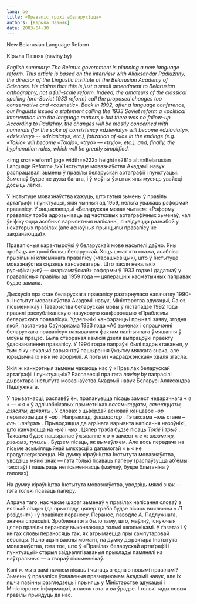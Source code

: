 ```yaml
---
lang: be
title: «Правапіс трохі абеларусіцца»
authors: [Кірыла Пазняк]
date: 2003-04-30
---
```


New Belarusian Language Reform

Кірыла Пазняк (naviny.by)

 *English summary: The Belarus government is planning a new language reform. This article is based on the interview with Aliaksandar Padluzhny, the director of the Lingustic Institute at the Belarusian Academy of Sciences. He claims that this is just a small amendment to Belarusian orthography, not a full-scale reform. Indeed, the amateurs of the classical spelling (pre-Soviet 1933 reform) call the proposed changes too conservative and «cosmetic». Back in 1992, after a language conference, our linguists issued a statement calling the 1933 Soviet reform a «political intervention into the language matters,» but there was no follow-up. According to Padlzhny, the changes will be mostly concerned with numerals (for the sake of consistency «dzieviaty» will become «dziaviaty», «dziesiaty» -- «dziasiaty», etc.), jotization of «io» in the endings (e.g. «Tokio» will become «Tokijo», «tryo» — «tryjo», etc.), and, finally, the hyphenation rules, which will be greatly simplified.* 

<img src=»reform1.jpg» width=»222» height=»281» alt=»Belarusian Language Reform» />У Інстытуце мовазнаўства Акадэміі навук распрацавалі зьмены ў правілы беларускай артаґрафіі і пунктуацыі. Зьменаў будзе не  дужа багата, і ў моўны ўжытак яны мусяць увайсці досыць лёгка.

У Інстытуце мовазнаўства кажуць, што гэтыя зьмены ў правілы артаґрафіі і пунктуацыі, якія чынныя ад 1959, нельга ўважаць рэформай правапісу. У энцыкляпэдыі «Беларуская мова» чытаем: «Рэформу правапісу трэба адрозьніваць ад частковых артаґрафічных зьменаў, калі ўніфікуюцца асобныя варыянтныя напісанні, ліквідуецца разнабой у некаторых правілах (але асноўныя прынцыпы правапісу не закранаюцца)».

Правапісныя карэктыроўкі ў беларускай мове насьпелі даўно. Яны зробяць яе трохі больш беларускай. Хоць шмат хто скажа, асабліва прыхільнікі клясычнага правапісу (»тарашкевіцы»), што ў Інстытуце мовазнаўства сядзяць кансэрватары. Што пасля некалькіх русыфікацыяў — «наркамаўскай» рэформы ў 1933 годзе і дадаткаў у правапісныя правілы ад 1959 года — цяперашніх касмэтычных паправак будзе замала.

Дыскусія пра стан беларускага правапісу разгарнулася напачатку 1990-х. Інстытут мовазнаўства Акадэміі навук, Міністэрства адукацыі, Саюз пісьменнікаў і Таварыства беларускай мовы ў лістападзе 1992 года правялі рэспубліканскую навуковую канфэрэнцыю «Праблемы беларускага правапісу». Удзельнікі канфэрэнцыі прынялі заяву, згодна якой, пастанова Саўнаркама 1933 года «Аб зьменах і спрашчэнні беларускага правапісу» называлася фактам палітычнага ўмяшання ў моўны працэс. Была створаная камісія дзеля выпрацоўкі праекту ўдасканалення правапісу. У 1994 годзе папраўкі былі падрыхтаваныя, у тым ліку некалькі варыянтаў пашырэння ўжытку мяккага знака, але юрыдычна іх ніяк не аформілі. А потым і «адраджэнская» хваля згасла.

Якія ж канкрэтныя зьмены чакаюць нас ў «Правілах беларускай артаґрафіі і пунктуацыі»? Распавесці пра гэта  *naviny.by*  папрасілі дырэктара Інстытута мовазнаўства Акадэміі навук Беларусі Аляксандра Падлужнага.

У прыватнасці, распавёў ён, прапануецца пісаць замест недарэчнага « *е* « — « *я* « ў адлічэбнікавых прыметніках  *васямнаццаты, сямнаццаты, дзясяты, дзявяты* . У словах з цьвёрдай асновай канцавое  *–эр*  ператворыцца ў  *–ар* . Напрыклад,  *фламастар* . Гэтаксама  *–эль*  стане  *–аль* :  *шніцаль* . Прыводзяцца да адзінага варыянта напісання назоўнікі, што канчаюцца на  *–ыё*  і  *-ыо* . Цяпер трэба будзе пісаць  *Токіё*  і  *трыё* . Таксама будзе пашыранае ўжыванне « *э* « замест « *е* «:  *экзэмляр, рэзюмэ, тунэль* . Будзем пісаць, як вымаўляем. Але вось перадача на пісьме асыміляцыйнай мяккасці з дапамогай « *ь* « не прадугледжваецца. На думку кіраўніцтва Інстытута мовазнаўства, уводзіць мяккі знак — гэта толькі псаваць паперу (распаўзуцца аб'ёмы тэкстаў) і пашыраць непісьменнасць (маўляў, будзе блытаніна ў галовах).

На думку кіраўніцтва Інстытута мовазнаўства, уводзіць мяккі знак — гэта толькі псаваць паперу.

Апрача таго, нас чакае шэраг зьменаў у правілах напісання словаў з вялікай літары (да прыкладу, цяпер трэба будзе пісаць выключна « *П* рэзідэнт») і ў правілах пераносу. Перанос, паводле А. Падлужнага, значна спрасцілі. Зроблена гэта было таму, што, маўляў, існуючыя цяпер правілы пераносу выконваюцца толькі школьнікамі. У ґазэтах і ў кнігах словы пераносяць так, як атрымаецца пры кампутаровай вёрстцы. Яшчэ адзін важны момант, на думку дырэктара Інстытута мовазнаўства, гэта тое, што ў «Правілах беларускай артаґрафіі і пунктуацыі» старыя заідэалягізаваныя прыклады памянялі на нэўтральныя — з твораў пісьменнікаў.

Калі ж мы з вамі пачнем пісаць і чытаць згодна з новымі правіламі? Зьмены ў правапісе ўхваленыя прэзыдыюмам Акадэміі навук, але іх яшчэ павінны разгледзець і прыняць у Міністэрстве адукацыі і Міністэрстве інфармацыі, а пасля гэтага ва ўрадзе. І толькі тады новыя правілы прыйдуць да нас.

